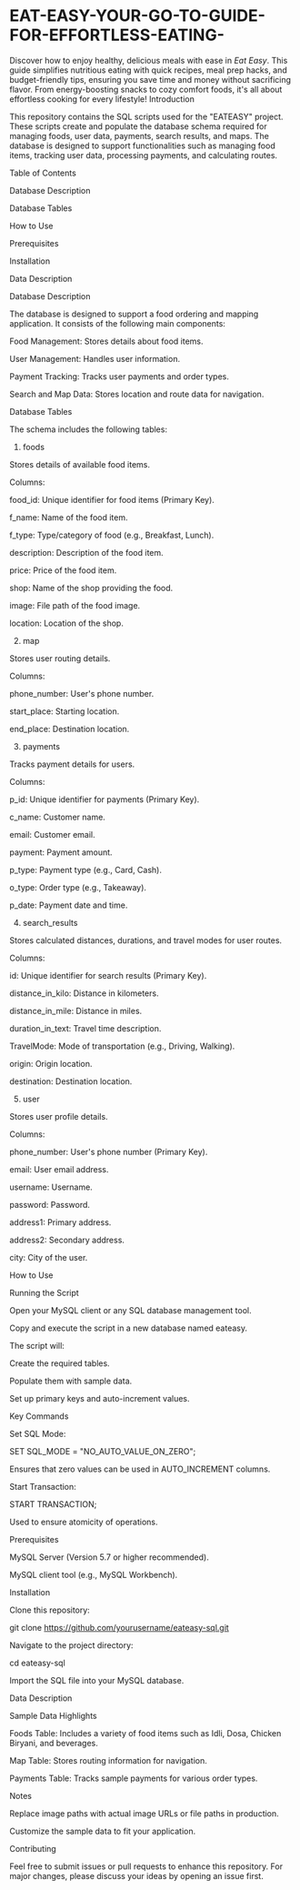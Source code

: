 # EAT-EASY-YOUR-GO-TO-GUIDE-FOR-EFFORTLESS-EATING-
Discover how to enjoy healthy, delicious meals with ease in *Eat Easy*. This guide simplifies nutritious eating with quick recipes, meal prep hacks, and budget-friendly tips, ensuring you save time and money without sacrificing flavor. From energy-boosting snacks to cozy comfort foods, it's all about effortless cooking for every lifestyle!
Introduction

This repository contains the SQL scripts used for the "EATEASY" project. These scripts create and populate the database schema required for managing foods, user data, payments, search results, and maps. The database is designed to support functionalities such as managing food items, tracking user data, processing payments, and calculating routes.

Table of Contents

Database Description

Database Tables

How to Use

Prerequisites

Installation

Data Description

Database Description

The database is designed to support a food ordering and mapping application. It consists of the following main components:

Food Management: Stores details about food items.

User Management: Handles user information.

Payment Tracking: Tracks user payments and order types.

Search and Map Data: Stores location and route data for navigation.

Database Tables

The schema includes the following tables:

1. foods

Stores details of available food items.

Columns:

food_id: Unique identifier for food items (Primary Key).

f_name: Name of the food item.

f_type: Type/category of food (e.g., Breakfast, Lunch).

description: Description of the food item.

price: Price of the food item.

shop: Name of the shop providing the food.

image: File path of the food image.

location: Location of the shop.

2. map

Stores user routing details.

Columns:

phone_number: User's phone number.

start_place: Starting location.

end_place: Destination location.

3. payments

Tracks payment details for users.

Columns:

p_id: Unique identifier for payments (Primary Key).

c_name: Customer name.

email: Customer email.

payment: Payment amount.

p_type: Payment type (e.g., Card, Cash).

o_type: Order type (e.g., Takeaway).

p_date: Payment date and time.

4. search_results

Stores calculated distances, durations, and travel modes for user routes.

Columns:

id: Unique identifier for search results (Primary Key).

distance_in_kilo: Distance in kilometers.

distance_in_mile: Distance in miles.

duration_in_text: Travel time description.

TravelMode: Mode of transportation (e.g., Driving, Walking).

origin: Origin location.

destination: Destination location.

5. user

Stores user profile details.

Columns:

phone_number: User's phone number (Primary Key).

email: User email address.

username: Username.

password: Password.

address1: Primary address.

address2: Secondary address.

city: City of the user.

How to Use

Running the Script

Open your MySQL client or any SQL database management tool.

Copy and execute the script in a new database named eateasy.

The script will:

Create the required tables.

Populate them with sample data.

Set up primary keys and auto-increment values.

Key Commands

Set SQL Mode:

SET SQL_MODE = "NO_AUTO_VALUE_ON_ZERO";

Ensures that zero values can be used in AUTO_INCREMENT columns.

Start Transaction:

START TRANSACTION;

Used to ensure atomicity of operations.

Prerequisites

MySQL Server (Version 5.7 or higher recommended).

MySQL client tool (e.g., MySQL Workbench).

Installation

Clone this repository:

git clone https://github.com/yourusername/eateasy-sql.git

Navigate to the project directory:

cd eateasy-sql

Import the SQL file into your MySQL database.

Data Description

Sample Data Highlights

Foods Table: Includes a variety of food items such as Idli, Dosa, Chicken Biryani, and beverages.

Map Table: Stores routing information for navigation.

Payments Table: Tracks sample payments for various order types.

Notes

Replace image paths with actual image URLs or file paths in production.

Customize the sample data to fit your application.

Contributing

Feel free to submit issues or pull requests to enhance this repository. For major changes, please discuss your ideas by opening an issue first.
